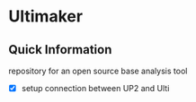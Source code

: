 # Ultimaker
## Quick Information
repository for an open source base analysis tool
- [x] setup connection between UP2 and Ulti
